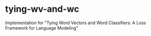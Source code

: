 # tying-wv-and-wc
Implementation for "Tying Word Vectors and Word Classifiers: A Loss Framework for Language Modeling"
